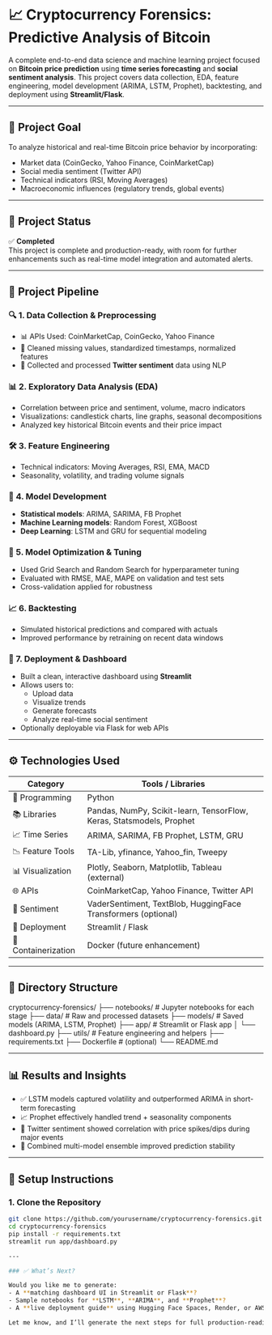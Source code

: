 # 📈 Cryptocurrency Forensics: Predictive Analysis of Bitcoin

A complete end-to-end data science and machine learning project focused on **Bitcoin price prediction** using **time series forecasting** and **social sentiment analysis**. This project covers data collection, EDA, feature engineering, model development (ARIMA, LSTM, Prophet), backtesting, and deployment using **Streamlit/Flask**.

---

## 🧠 Project Goal

To analyze historical and real-time Bitcoin price behavior by incorporating:
- Market data (CoinGecko, Yahoo Finance, CoinMarketCap)
- Social media sentiment (Twitter API)
- Technical indicators (RSI, Moving Averages)
- Macroeconomic influences (regulatory trends, global events)

---

## 🚦 Project Status

✅ **Completed**  
This project is complete and production-ready, with room for further enhancements such as real-time model integration and automated alerts.

---

## 🔁 Project Pipeline

### 🔍 1. Data Collection & Preprocessing
- 📊 APIs Used: CoinMarketCap, CoinGecko, Yahoo Finance
- 🔄 Cleaned missing values, standardized timestamps, normalized features
- 🧠 Collected and processed **Twitter sentiment** data using NLP

### 📊 2. Exploratory Data Analysis (EDA)
- Correlation between price and sentiment, volume, macro indicators
- Visualizations: candlestick charts, line graphs, seasonal decompositions
- Analyzed key historical Bitcoin events and their price impact

### 🛠️ 3. Feature Engineering
- Technical indicators: Moving Averages, RSI, EMA, MACD
- Seasonality, volatility, and trading volume signals

### 🤖 4. Model Development
- **Statistical models**: ARIMA, SARIMA, FB Prophet
- **Machine Learning models**: Random Forest, XGBoost
- **Deep Learning**: LSTM and GRU for sequential modeling

### 🔧 5. Model Optimization & Tuning
- Used Grid Search and Random Search for hyperparameter tuning
- Evaluated with RMSE, MAE, MAPE on validation and test sets
- Cross-validation applied for robustness

### 📈 6. Backtesting
- Simulated historical predictions and compared with actuals
- Improved performance by retraining on recent data windows

### 🚀 7. Deployment & Dashboard
- Built a clean, interactive dashboard using **Streamlit**
- Allows users to:
  - Upload data
  - Visualize trends
  - Generate forecasts
  - Analyze real-time social sentiment
- Optionally deployable via Flask for web APIs

---

## ⚙️ Technologies Used

| Category          | Tools / Libraries                             |
|-------------------|-----------------------------------------------|
| 📌 Programming     | Python                                        |
| 📚 Libraries       | Pandas, NumPy, Scikit-learn, TensorFlow, Keras, Statsmodels, Prophet |
| 📈 Time Series     | ARIMA, SARIMA, FB Prophet, LSTM, GRU          |
| 📉 Feature Tools   | TA-Lib, yfinance, Yahoo_fin, Tweepy           |
| 📊 Visualization   | Plotly, Seaborn, Matplotlib, Tableau (external) |
| 🌐 APIs            | CoinMarketCap, Yahoo Finance, Twitter API     |
| 🧠 Sentiment       | VaderSentiment, TextBlob, HuggingFace Transformers (optional) |
| 🚀 Deployment      | Streamlit / Flask                             |
| 🐳 Containerization| Docker (future enhancement)                   |

---

## 📂 Directory Structure

cryptocurrency-forensics/
├── notebooks/ # Jupyter notebooks for each stage
├── data/ # Raw and processed datasets
├── models/ # Saved models (ARIMA, LSTM, Prophet)
├── app/ # Streamlit or Flask app
│ └── dashboard.py
├── utils/ # Feature engineering and helpers
├── requirements.txt
├── Dockerfile # (optional)
└── README.md

---

## 📊 Results and Insights

- ✅ LSTM models captured volatility and outperformed ARIMA in short-term forecasting
- 📈 Prophet effectively handled trend + seasonality components
- 💬 Twitter sentiment showed correlation with price spikes/dips during major events
- 🧠 Combined multi-model ensemble improved prediction stability

---

## 🔧 Setup Instructions

### 1. Clone the Repository
```bash
git clone https://github.com/yourusername/cryptocurrency-forensics.git
cd cryptocurrency-forensics
pip install -r requirements.txt
streamlit run app/dashboard.py

---

### ✅ What’s Next?

Would you like me to generate:
- A **matching dashboard UI in Streamlit or Flask**?
- Sample notebooks for **LSTM**, **ARIMA**, and **Prophet**?
- A **live deployment guide** using Hugging Face Spaces, Render, or AWS?

Let me know, and I’ll generate the next steps for full production-readiness!


 
